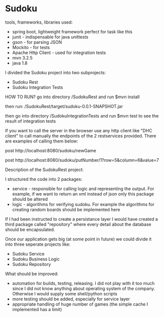 # Sudoku

tools, frameworks, libraries used:
- spring boot, lightweight framework perfect for task like this
- junit - indispensable for java unittests
- gson - for parsing JSON
- Mockito - for tests
- Apache Http Client - used for integration tests
- mvn 3.2.5
- java 1.8

I divided the Sudoku project into two subprojects:
- Sudoku Rest
- Sudoku Integration Tests

HOW TO RUN?
go into directory /SudokuRest and run 
$mvn install

then run:
/SudokuRest/target/sudoku-0.0.1-SNAPSHOT.jar

then go into directory /SudokuIntegrationTests and run 
$mvn test
to see the result of integration tests

If you want to call the server in the browser use any http client like "DHC client" to call manually the endpoints of the 2 restservices provided. There are examples of calling them below:

post http://localhost:8080/sudoku/newGame

post http://localhost:8080/sudoku/putNumber/1?row=5&column=6&value=7


Description of the SudokuRest project:

 I structured the code into 2 packages:
- service - responsible for calling logic and representing the output. For example, if we want to return an xml instead of json only this package should be altered
- logic - algorithms for verifying sudoku. For example the algorithms for creating random boards should be implemented here

If I had been instructed to create a persistance layer I would have created a third package called "repository" where every detail about the database should be encapsulated.

Once our application gets big (at some point in future) we could divide it into three seperate projects like:
- Sudoku Service
- Sudoku Business Logic
- Sudoku Repository



What should be improved:
- automation for builds, testing, releasing. I did not play with it too much since I did not know anything about operating system of the company. Otherwise I would supply some shell/python scripts
- more testing should be added, especially for service layer
- appropriate handling of huge number of games (the simple cache I implemented has a limit)
